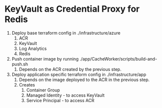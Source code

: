 # KeyVault as Credential Proxy for Redis

1. Deploy base terraform config in ./infrastructure/azure
   1. ACR
   2. KeyVault
   3. Log Analytics
   4. Redis
2. Push container image by running ./app/CacheWorker/scripts/build-and-push.sh
   1. Depends on the ACR created by the previous step.
3. Deploy application specific terraform config in ./infrastructure/app
   1. Depends on the image deployed to the ACR in the previous step.
   2. Creates
      1. Container Group
      2. Managed Identity - to access KeyVault
      3. Service Principal - to access ACR
